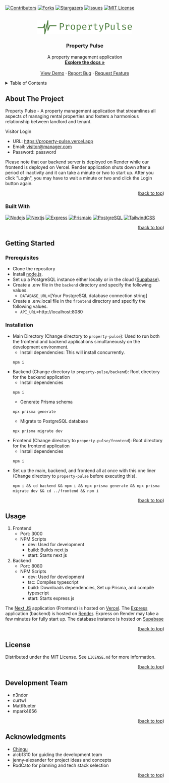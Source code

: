 
<a name="readme-top"></a>

[![Contributors][contributors-shield]][contributors-url]
[![Forks][forks-shield]][forks-url]
[![Stargazers][stars-shield]][stars-url]
[![Issues][issues-shield]][issues-url]
[![MIT License][license-shield]][license-url]

<br />
<div align="center">
  <a href="https://github.com/chingu-voyages/v46-tier3-team-36">
    <img src="https://raw.githubusercontent.com/chingu-voyages/v46-tier3-team-36/main/property-pulse/frontend/public/logo.svg" alt="Logo" width="300" height="auto">
  </a>

<h3 align="center">Property Pulse</h3>

  <p align="center">
    A property management application
    <br />
    <a href="https://github.com/chingu-voyages/v46-tier3-team-36"><strong>Explore the docs »</strong></a>
    <br />
    <br />
    <a href="https://property-pulse.vercel.app">View Demo</a>
    ·
    <a href="https://github.com/chingu-voyages/v46-tier3-team-36/issues">Report Bug</a>
    ·
    <a href="https://github.com/chingu-voyages/v46-tier3-team-36/issues">Request Feature</a>
  </p>
</div>

<!-- TABLE OF CONTENTS -->
<details>
  <summary>Table of Contents</summary>
  <ol>
    <li>
      <a href="#about-the-project">About The Project</a>
      <ul>
        <li><a href="#built-with">Built With</a></li>
      </ul>
    </li>
    <li>
      <a href="#getting-started">Getting Started</a>
      <ul>
        <li><a href="#prerequisites">Prerequisites</a></li>
        <li><a href="#installation">Installation</a></li>
      </ul>
    </li>
    <li><a href="#usage">Usage</a></li>
    <li><a href="#license">License</a></li>
    <li><a href="#development-team">Development Team</a></li>
    <li><a href="#acknowledgments">Acknowledgments</a></li>
  </ol>
</details>

<!-- ABOUT THE PROJECT -->
## About The Project

Property Pulse - A property management application that streamlines all aspects of managing rental properties and fosters a harmonious relationship between landlord and tenant.
<p>Visitor Login</p>

* URL: https://property-pulse.vercel.app
* Email: visitor@manager.com
* Password: password

Please note that our backend server is deployed on Render while our frontend is deployed on Vercel. Render application shuts down after a period of inactivity and it can take a minute or two to start up. After you click "Login", you may have to wait a minute or two and click the Login button again.

<p align="right">(<a href="#readme-top">back to top</a>)</p>

### Built With
[![Nodejs][Node.js]][Nodejs-url]
[![Nextjs][Next.js]][Nextjs-url]
[![Express][Express.js]][Express-url]
[![Prismaio][Prisma.io]][Prismaio-url]
[![PostgreSQL][Postgresql]][Postgresql-url]
[![TailwindCSS][Tailwindcss]][Tailwindcss-url]

<p align="right">(<a href="#readme-top">back to top</a>)</p>

<!-- GETTING STARTED -->
## Getting Started
### Prerequisites
* Clone the repository
* Install [node.js](https://nodejs.org/en).
* Set up a PostgreSQL instance either locally or in the cloud ([Supabase](https://supabase.com/)).
* Create a .env file in the `backend` directory and specify the following values.
  * `DATABASE_URL`=[Your PostgreSQL database connection string]
* Create a .env.local file in the `frontend` directory and specifiy the following values.
  *  `API_URL`=http://localhost:8080
### Installation
* Main Directory (Change directory to `property-pulse`): Used to run both the frontend and backend applications simultaneously on the development environment.
  * Install dependencies: This will install concurrently.
  ```
  npm i
  ```
* Backend (Change directory to `property-pulse/backend`): Root directory for the backend application
  * Install dependencies
  ```
  npm i
  ```
  * Generate Prisma schema
  ```
  npx prisma generate
  ```
  * Migrate to PostgreSQL database
  ```
  npx prisma migrate dev
  ```
* Frontend (Change directory to `property-pulse/frontend`): Root directory for the frontend application
  * Install dependencies
  ```
  npm i
  ```
* Set up the main, backend, and frontend all at once with this one liner (Change directory to `property-pulse` before executing this).
  ```
  npm i && cd backend && npm i && npx prisma generate && npx prisma migrate dev && cd ../frontend && npm i
  ```
<p align="right">(<a href="#readme-top">back to top</a>)</p>

<!-- USAGE EXAMPLES -->
## Usage
1. Frontend
    - Port: 3000
    - NPM Scripts
      - dev: Used for development
      - build: Builds next js
      - start: Starts next js
2. Backend
    - Port: 8080
    - NPM Scripts
      - dev: Used for development
      - tsc: Compiles typescript
      - build: Downloads dependencies, Set up Prisma, and compile typescript
      - start: Starts express js

The [Next JS](https://property-pulse.vercel.app/) application (Frontend) is hosted on [Vercel](https://vercel.com/). The [Express](https://property-pulse-backend.onrender.com/) application (backend) is hosted on [Render](https://render.com/). Express on Render may take a few minutes for fully start up. The database instance is hosted on [Supabase](https://supabase.com/)

<p align="right">(<a href="#readme-top">back to top</a>)</p>

<!-- LICENSE -->
## License

Distributed under the MIT License. See `LICENSE.md` for more information.

<p align="right">(<a href="#readme-top">back to top</a>)</p>

<!-- Team -->
## Development Team
* n3ndor
* curtwl
* MattRueter
* mpark4656

<p align="right">(<a href="#readme-top">back to top</a>)</p>

<!-- ACKNOWLEDGMENTS -->
## Acknowledgments

* [Chingu](https://www.chingu.io/)
* alcb1310 for guiding the development team
* jenny-alexander for project ideas and concepts
* RodCato for planning and tech stack selection

<p align="right">(<a href="#readme-top">back to top</a>)</p>

<!-- MARKDOWN LINKS & IMAGES -->
[contributors-shield]: https://img.shields.io/github/contributors/chingu-voyages/v46-tier3-team-36.svg?style=for-the-badge
[contributors-url]: https://github.com/chingu-voyages/v46-tier3-team-36/graphs/contributors
[forks-shield]: https://img.shields.io/github/forks/chingu-voyages/v46-tier3-team-36.svg?style=for-the-badge
[forks-url]: https://github.com/chingu-voyages/v46-tier3-team-36/network/members
[stars-shield]: https://img.shields.io/github/stars/chingu-voyages/v46-tier3-team-36.svg?style=for-the-badge
[stars-url]: https://github.com/chingu-voyages/v46-tier3-team-36/stargazers
[issues-shield]: https://img.shields.io/github/issues/chingu-voyages/v46-tier3-team-36.svg?style=for-the-badge
[issues-url]: https://github.com/chingu-voyages/v46-tier3-team-36/issues
[license-shield]: https://img.shields.io/github/license/chingu-voyages/v46-tier3-team-36.svg?style=for-the-badge
[license-url]: https://github.com/chingu-voyages/v46-tier3-team-36/blob/main/LICENSE.md
[Express.js]: https://img.shields.io/badge/Express.js-404D59?style=for-the-badge
[Express-url]: https://expressjs.com/
[Node.js]: https://img.shields.io/badge/Node.js-43853D?style=for-the-badge&logo=node.js&logoColor=white
[Nodejs-url]: https://nodejs.org/en
[Next.js]: https://img.shields.io/badge/next.js-000000?style=for-the-badge&logo=nextdotjs&logoColor=white
[Nextjs-url]: https://nextjs.org/
[Prisma.io]: https://img.shields.io/badge/Prisma-3982CE?style=for-the-badge&logo=Prisma&logoColor=white
[Prismaio-url]: https://www.prisma.io/
[Postgresql]: https://img.shields.io/badge/PostgreSQL-316192?style=for-the-badge&logo=postgresql&logoColor=white
[Postgresql-url]: https://www.postgresql.org/
[Tailwindcss]: https://img.shields.io/badge/Tailwind_CSS-38B2AC?style=for-the-badge&logo=tailwind-css&logoColor=white
[Tailwindcss-url]: https://tailwindcss.com/
